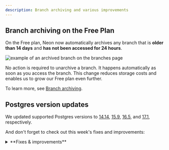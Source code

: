```yaml
---
description: Branch archiving and various improvements
---
```


## Branch archiving on the Free Plan

On the Free plan, Neon now automatically archives any branch that is **older than 14 days** and **has not been accessed for 24 hours**.

![example of an archived branch on the branches page](/docs/relnotes/archived_branch.png)

No action is required to unarchive a branch. It happens automatically as soon as you access the branch. This change reduces storage costs and enables us to grow our Free plan even further.

To learn more, see [Branch archiving](/docs/guides/branch-archiving).

## Postgres version updates

We updated supported Postgres versions to [14.14](https://www.postgresql.org/docs/release/14.14/), [15.9](https://www.postgresql.org/docs/release/15.9/), [16.5](https://www.postgresql.org/docs/release/16.5/), and [17.1](https://www.postgresql.org/docs/release/17.1/), respectively.

And don't forget to check out this week's fixes and improvements:

<details>

<summary>**Fixes & improvements**</summary>

- **Collation support**

  By default, Neon now uses the `C.UTF-8` collation, which supports the full range of UTF-8 encoded characters. Previously, Neon used the `C` collation provided by `libc` by default. For more about collation support in Neon, see [Collation support](/docs/reference/compatibility#collation-support).

- **Neon API updates**

  - Improved validation of project ID lists with the [Get consumption metrics for each project](https://api-docs.neon.tech/reference/getconsumptionhistoryperproject) endpoint. Previously, restrictive validation caused the endpoint to fail for some users.

- **Neon CLI enhancements**

  The Neon CLI was updated to version 2.4.0. For upgrade instructions, see [Upgrading the Neon CLI](https://neon.tech/docs/reference/cli-install#upgrade).

  The `branches list` command now shows a branch's `Current State`. Branch states include:

  - `init` - the branch is being created but is not yet available for querying.
  - `ready` - the branch is fully operational and ready for querying. Expect normal query response times.
  - `archived` - the branch is stored in cost-effective archive storage. Expect slow query response times.

    ```bash
    neon branches list --project-id green-hat-46829796
    ┌───────────────────────────┬──────┬─────────┬───────────────┬──────────────────────┐
    │ Id                        │ Name │ Default │ Current State │ Created At           │
    ├───────────────────────────┼──────┼─────────┼───────────────┼──────────────────────┤
    │ br-muddy-firefly-a7kzf0d4 │ main │ true    │ ready         │ 2024-10-30T14:59:57Z │
    └───────────────────────────┴──────┴─────────┴───────────────┴──────────────────────┘
    ```

  The `Updated At` value was removed from the `branches list` command output. This value reflected internal metadata changes only and provided limited value.

- **Drizzle Studio update**

  The Drizzle Studio integration that powers the **Tables** page in the Neon Console has been updated to version 0.0.20. For improvements and fixes in this version, see the [Neon Drizzle Studio Integration Changelog](https://github.com/neondatabase/neon-drizzle-studio-changelog/blob/main/CHANGELOG.md).

- **Fixes**

  - Fixed an issue where users who were removed from an organiation got an error page when logging in to Neon. The console was incorrectly redirecting them to the organization page, which they can no longer access. Users are now directed to their personal account **Projects** page instead.
  - When you make changes to your first or last name in **Account Settings**, those changes are now immediately reflected. Previously, old values could sometimes persist until the page was reloaded.

    <Admonition type="tip" title="Did you know?">
    Similar to **docs.new** for instantly creating Google Docs or **repo.new** for adding new GitHub repositories, you can use [pg.new](https://pg.new) to create a new Neon Postgres project. Simply visit [pg.new](https://pg.new) and you'll be taken straight to the **Create project** page where you can create your new project.
    </Admonition>

</details>
